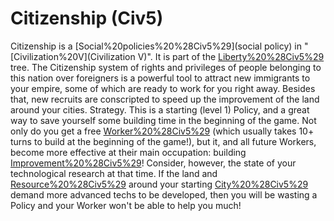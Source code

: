 # Citizenship (Civ5)

Citizenship is a [Social%20policies%20%28Civ5%29](social policy) in "[Civilization%20V](Civilization V)". It is part of the [Liberty%20%28Civ5%29](Liberty) tree.
The Citizenship system of rights and privileges of people belonging to this nation over foreigners is a powerful tool to attract new immigrants to your empire, some of which are ready to work for you right away. Besides that, new recruits are conscripted to speed up the improvement of the land around your cities.
Strategy.
This is a starting (level 1) Policy, and a great way to save yourself some building time in the beginning of the game. Not only do you get a free [Worker%20%28Civ5%29](Worker) (which usually takes 10+ turns to build at the beginning of the game!), but it, and all future Workers, become more effective at their main occupation: building [Improvement%20%28Civ5%29](improvements)! Consider, however, the state of your technological research at that time. If the land and [Resource%20%28Civ5%29](resources) around your starting [City%20%28Civ5%29](city) demand more advanced techs to be developed, then you will be wasting a Policy and your Worker won't be able to help you much! 